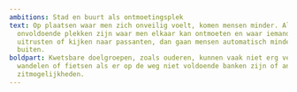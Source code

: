 ```yaml
---
ambitions: Stad en buurt als ontmoetingsplek
text: Op plaatsen waar men zich onveilig voelt, komen mensen minder. Als er
  onvoldoende plekken zijn waar men elkaar kan ontmoeten en waar iemand even kan
  uitrusten of kijken naar passanten, dan gaan mensen automatisch minder naar
  buiten.
boldpart: Kwetsbare doelgroepen, zoals ouderen, kunnen vaak niet erg ver
  wandelen of fietsen als er op de weg niet voldoende banken zijn of andere
  zitmogelijkheden.
---
```

